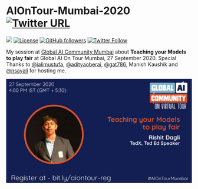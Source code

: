 # AIOnTour-Mumbai-2020 [![Twitter URL](https://img.shields.io/twitter/url?style=social&url=https%3A%2F%2Fgithub.com%2FRishit-dagli%2FAIOnTour-Mumbai-2020)](https://twitter.com/intent/tweet?text=Wow:&url=https%3A%2F%2Fgithub.com%2FRishit-dagli%2FAIOnTour-Mumbai-2020)

[![](https://img.shields.io/badge/Rishit-Dagli-brightgreen.svg?colorB=00ff00)](https://www.rishit.tech)
[![License](https://img.shields.io/badge/License-Apache%202.0-blue.svg)](https://opensource.org/licenses/Apache-2.0)
[![GitHub followers](https://img.shields.io/github/followers/Rishit-dagli?label=Follow&style=social)](https://github.com/Rishit-dagli)
[![Twitter Follow](https://img.shields.io/twitter/follow/rishit_dagli?style=social)](https://twitter.com/intent/follow?screen_name=rishit_dagli)

My session at [Global AI Community Mumbai](https://www.meetup.com/Global-AI-Community-Mumbai/) about **Teaching your Models to play fair** at Global AI On Tour Mumbai, 27 
September 2020. Special Thanks to [@ialimustufa](ialimustufa), [@adityaoberai](https://github.com/adityaoberai), [@gat786](https://github.com/gat786), Manish Kaushik and 
[@nsayali](https://github.com/nsayali) for hosting me.

![](https://github.com/Rishit-dagli/AIOnTour-Mumbai-2020/blob/master/images/rishit.jpg)
